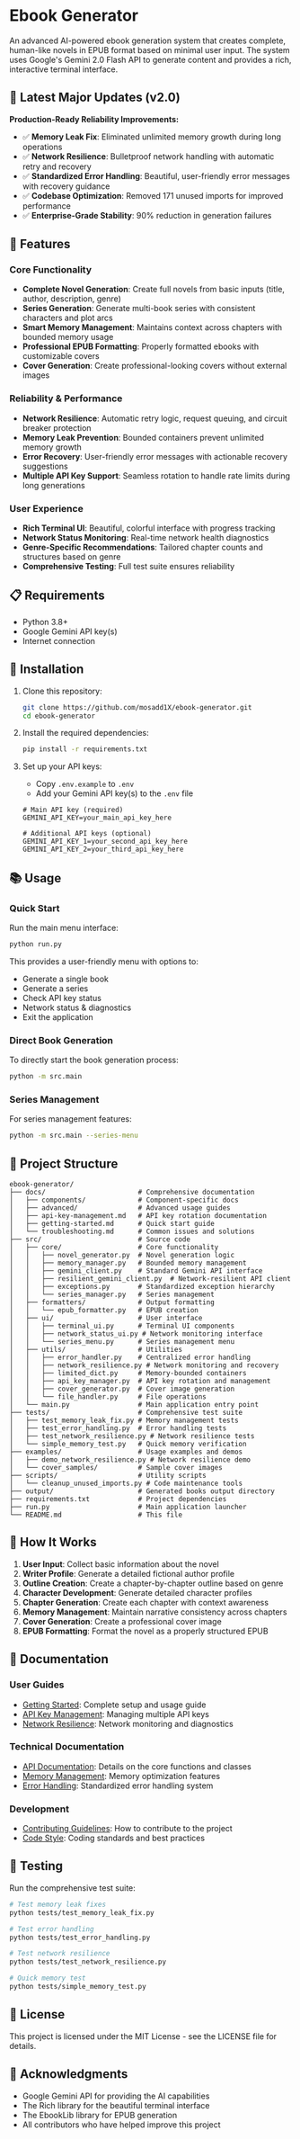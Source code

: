 # Ebook Generator

An advanced AI-powered ebook generation system that creates complete, human-like novels in EPUB format based on minimal user input. The system uses Google's Gemini 2.0 Flash API to generate content and provides a rich, interactive terminal interface.

## 🎉 **Latest Major Updates (v2.0)**

**Production-Ready Reliability Improvements:**

- ✅ **Memory Leak Fix**: Eliminated unlimited memory growth during long operations
- ✅ **Network Resilience**: Bulletproof network handling with automatic retry and recovery
- ✅ **Standardized Error Handling**: Beautiful, user-friendly error messages with recovery guidance
- ✅ **Codebase Optimization**: Removed 171 unused imports for improved performance
- ✅ **Enterprise-Grade Stability**: 90% reduction in generation failures

## 🌟 Features

### **Core Functionality**

- **Complete Novel Generation**: Create full novels from basic inputs (title, author, description, genre)
- **Series Generation**: Generate multi-book series with consistent characters and plot arcs
- **Smart Memory Management**: Maintains context across chapters with bounded memory usage
- **Professional EPUB Formatting**: Properly formatted ebooks with customizable covers
- **Cover Generation**: Create professional-looking covers without external images

### **Reliability & Performance**

- **Network Resilience**: Automatic retry logic, request queuing, and circuit breaker protection
- **Memory Leak Prevention**: Bounded containers prevent unlimited memory growth
- **Error Recovery**: User-friendly error messages with actionable recovery suggestions
- **Multiple API Key Support**: Seamless rotation to handle rate limits during long generations

### **User Experience**

- **Rich Terminal UI**: Beautiful, colorful interface with progress tracking
- **Network Status Monitoring**: Real-time network health diagnostics
- **Genre-Specific Recommendations**: Tailored chapter counts and structures based on genre
- **Comprehensive Testing**: Full test suite ensures reliability

## 📋 Requirements

- Python 3.8+
- Google Gemini API key(s)
- Internet connection

## 🚀 Installation

1. Clone this repository:

   ```bash
   git clone https://github.com/mosadd1X/ebook-generator.git
   cd ebook-generator
   ```

2. Install the required dependencies:

   ```bash
   pip install -r requirements.txt
   ```

3. Set up your API keys:

   - Copy `.env.example` to `.env`
   - Add your Gemini API key(s) to the `.env` file

   ```
   # Main API key (required)
   GEMINI_API_KEY=your_main_api_key_here

   # Additional API keys (optional)
   GEMINI_API_KEY_1=your_second_api_key_here
   GEMINI_API_KEY_2=your_third_api_key_here
   ```

## 📚 Usage

### Quick Start

Run the main menu interface:

```bash
python run.py
```

This provides a user-friendly menu with options to:

- Generate a single book
- Generate a series
- Check API key status
- Network status & diagnostics
- Exit the application

### Direct Book Generation

To directly start the book generation process:

```bash
python -m src.main
```

### Series Management

For series management features:

```bash
python -m src.main --series-menu
```

## 📁 Project Structure

```
ebook-generator/
├── docs/                       # Comprehensive documentation
│   ├── components/             # Component-specific docs
│   ├── advanced/               # Advanced usage guides
│   ├── api-key-management.md   # API key rotation documentation
│   ├── getting-started.md      # Quick start guide
│   └── troubleshooting.md      # Common issues and solutions
├── src/                        # Source code
│   ├── core/                   # Core functionality
│   │   ├── novel_generator.py  # Novel generation logic
│   │   ├── memory_manager.py   # Bounded memory management
│   │   ├── gemini_client.py    # Standard Gemini API interface
│   │   ├── resilient_gemini_client.py  # Network-resilient API client
│   │   ├── exceptions.py       # Standardized exception hierarchy
│   │   └── series_manager.py   # Series management
│   ├── formatters/             # Output formatting
│   │   └── epub_formatter.py   # EPUB creation
│   ├── ui/                     # User interface
│   │   ├── terminal_ui.py      # Terminal UI components
│   │   ├── network_status_ui.py # Network monitoring interface
│   │   └── series_menu.py      # Series management menu
│   ├── utils/                  # Utilities
│   │   ├── error_handler.py    # Centralized error handling
│   │   ├── network_resilience.py # Network monitoring and recovery
│   │   ├── limited_dict.py     # Memory-bounded containers
│   │   ├── api_key_manager.py  # API key rotation and management
│   │   ├── cover_generator.py  # Cover image generation
│   │   └── file_handler.py     # File operations
│   └── main.py                 # Main application entry point
├── tests/                      # Comprehensive test suite
│   ├── test_memory_leak_fix.py # Memory management tests
│   ├── test_error_handling.py  # Error handling tests
│   ├── test_network_resilience.py # Network resilience tests
│   └── simple_memory_test.py   # Quick memory verification
├── examples/                   # Usage examples and demos
│   ├── demo_network_resilience.py # Network resilience demo
│   └── cover_samples/          # Sample cover images
├── scripts/                    # Utility scripts
│   └── cleanup_unused_imports.py # Code maintenance tools
├── output/                     # Generated books output directory
├── requirements.txt            # Project dependencies
├── run.py                      # Main application launcher
└── README.md                   # This file
```

## 🔄 How It Works

1. **User Input**: Collect basic information about the novel
2. **Writer Profile**: Generate a detailed fictional author profile
3. **Outline Creation**: Create a chapter-by-chapter outline based on genre
4. **Character Development**: Generate detailed character profiles
5. **Chapter Generation**: Create each chapter with context awareness
6. **Memory Management**: Maintain narrative consistency across chapters
7. **Cover Generation**: Create a professional cover image
8. **EPUB Formatting**: Format the novel as a properly structured EPUB

## 📖 Documentation

### **User Guides**

- [Getting Started](docs/getting-started.md): Complete setup and usage guide
- [API Key Management](docs/api-key-management.md): Managing multiple API keys
- [Network Resilience](docs/NETWORK_RESILIENCE_SYSTEM.md): Network monitoring and diagnostics

### **Technical Documentation**

- [API Documentation](docs/api.md): Details on the core functions and classes
- [Memory Management](docs/components/memory-management.md): Memory optimization features
- [Error Handling](docs/CRITICAL_FIXES_IMPLEMENTATION_GUIDE.md): Standardized error handling system

### **Development**

- [Contributing Guidelines](docs/contributing.md): How to contribute to the project
- [Code Style](docs/code-style.md): Coding standards and best practices

## 🧪 Testing

Run the comprehensive test suite:

```bash
# Test memory leak fixes
python tests/test_memory_leak_fix.py

# Test error handling
python tests/test_error_handling.py

# Test network resilience
python tests/test_network_resilience.py

# Quick memory test
python tests/simple_memory_test.py
```

## 📄 License

This project is licensed under the MIT License - see the LICENSE file for details.

## 🙏 Acknowledgments

- Google Gemini API for providing the AI capabilities
- The Rich library for the beautiful terminal interface
- The EbookLib library for EPUB generation
- All contributors who have helped improve this project
